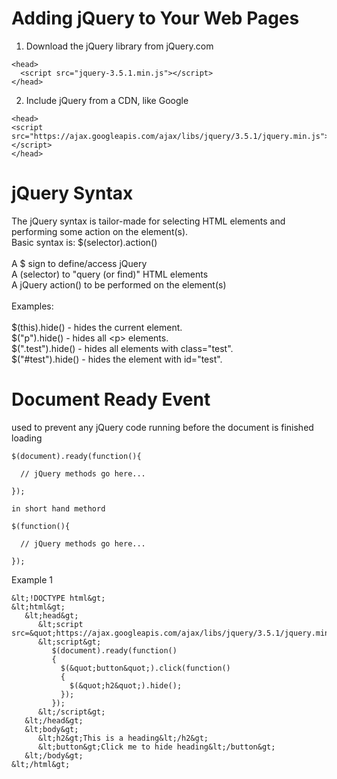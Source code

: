 # Adding jQuery to Your Web Pages
1. Download the jQuery library from jQuery.com
```shell
<head>
  <script src="jquery-3.5.1.min.js"></script>
</head>
```
2. Include jQuery from a CDN, like Google
```shell
<head>
<script src="https://ajax.googleapis.com/ajax/libs/jquery/3.5.1/jquery.min.js"></script>
</head>
```

# jQuery Syntax
The jQuery syntax is tailor-made for selecting HTML elements and performing some action on the element(s).<br/>
Basic syntax is: $(selector).action()<br/>
<br/>
A $ sign to define/access jQuery<br/>
A (selector) to "query (or find)" HTML elements<br/>
A jQuery action() to be performed on the element(s)<br/>
<br/>
Examples:<br/>
<br/>
$(this).hide() - hides the current element.<br/>
$("p").hide() - hides all &lt;p&gt; elements.<br/>
$(".test").hide() - hides all elements with class="test".<br/>
$("#test").hide() - hides the element with id="test".<br/>

# Document Ready Event
used to prevent any jQuery code running before the document is finished loading
```shell
$(document).ready(function(){

  // jQuery methods go here...

});

in short hand methord

$(function(){

  // jQuery methods go here...

});
```

Example 1 <br/>
```shell
&lt;!DOCTYPE html&gt;
&lt;html&gt;
   &lt;head&gt;
      &lt;script src=&quot;https://ajax.googleapis.com/ajax/libs/jquery/3.5.1/jquery.min.js&quot;&gt;&lt;/script&gt;
      &lt;script&gt;
         $(document).ready(function()
         {
           $(&quot;button&quot;).click(function()
           {
             $(&quot;h2&quot;).hide();
           });
         });
      &lt;/script&gt;
   &lt;/head&gt;
   &lt;body&gt;
      &lt;h2&gt;This is a heading&lt;/h2&gt;
      &lt;button&gt;Click me to hide heading&lt;/button&gt;
   &lt;/body&gt;
&lt;/html&gt;
```

